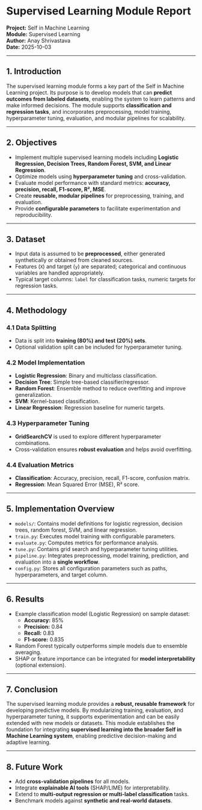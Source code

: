 # Supervised Learning Module Report
**Project:** Self in Machine Learning  
**Module:** Supervised Learning  
**Author:** Anay Shrivastava  
**Date:** 2025-10-03

---

## 1. Introduction
The supervised learning module forms a key part of the Self in Machine Learning project. Its purpose is to develop models that can **predict outcomes from labeled datasets**, enabling the system to learn patterns and make informed decisions. The module supports **classification and regression tasks**, and incorporates preprocessing, model training, hyperparameter tuning, evaluation, and modular pipelines for scalability.

---

## 2. Objectives
- Implement multiple supervised learning models including **Logistic Regression, Decision Trees, Random Forest, SVM, and Linear Regression**.  
- Optimize models using **hyperparameter tuning** and cross-validation.  
- Evaluate model performance with standard metrics: **accuracy, precision, recall, F1-score, R², MSE**.  
- Create **reusable, modular pipelines** for preprocessing, training, and evaluation.  
- Provide **configurable parameters** to facilitate experimentation and reproducibility.

---

## 3. Dataset
- Input data is assumed to be **preprocessed**, either generated synthetically or obtained from cleaned sources.  
- Features (`X`) and target (`y`) are separated; categorical and continuous variables are handled appropriately.  
- Typical target columns: `label` for classification tasks, numeric targets for regression tasks.

---

## 4. Methodology

### 4.1 Data Splitting
- Data is split into **training (80%) and test (20%) sets**.  
- Optional validation split can be included for hyperparameter tuning.

### 4.2 Model Implementation
- **Logistic Regression**: Binary and multiclass classification.  
- **Decision Tree**: Simple tree-based classifier/regressor.  
- **Random Forest**: Ensemble method to reduce overfitting and improve generalization.  
- **SVM**: Kernel-based classification.  
- **Linear Regression**: Regression baseline for numeric targets.

### 4.3 Hyperparameter Tuning
- **GridSearchCV** is used to explore different hyperparameter combinations.  
- Cross-validation ensures **robust evaluation** and helps avoid overfitting.

### 4.4 Evaluation Metrics
- **Classification**: Accuracy, precision, recall, F1-score, confusion matrix.  
- **Regression**: Mean Squared Error (MSE), R² score.

---

## 5. Implementation Overview
- `models/`: Contains model definitions for logistic regression, decision trees, random forest, SVM, and linear regression.  
- `train.py`: Executes model training with configurable parameters.  
- `evaluate.py`: Computes metrics for performance analysis.  
- `tune.py`: Contains grid search and hyperparameter tuning utilities.  
- `pipeline.py`: Integrates preprocessing, model training, prediction, and evaluation into a **single workflow**.  
- `config.py`: Stores all configuration parameters such as paths, hyperparameters, and target column.

---

## 6. Results
- Example classification model (Logistic Regression) on sample dataset:  
    - **Accuracy:** 85%  
    - **Precision:** 0.84  
    - **Recall:** 0.83  
    - **F1-score:** 0.835  
- Random Forest typically outperforms simple models due to ensemble averaging.  
- SHAP or feature importance can be integrated for **model interpretability** (optional extension).

---

## 7. Conclusion
The supervised learning module provides a **robust, reusable framework** for developing predictive models. By modularizing training, evaluation, and hyperparameter tuning, it supports experimentation and can be easily extended with new models or datasets. This module establishes the foundation for integrating **supervised learning into the broader Self in Machine Learning system**, enabling predictive decision-making and adaptive learning.

---

## 8. Future Work
- Add **cross-validation pipelines** for all models.  
- Integrate **explainable AI tools** (SHAP/LIME) for interpretability.  
- Extend to **multi-output regression or multi-label classification** tasks.  
- Benchmark models against **synthetic and real-world datasets**.
